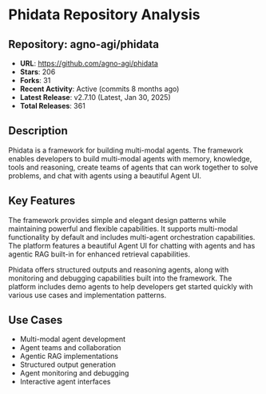 # Phidata Repository Analysis

## Repository: agno-agi/phidata
- **URL**: https://github.com/agno-agi/phidata
- **Stars**: 206
- **Forks**: 31
- **Recent Activity**: Active (commits 8 months ago)
- **Latest Release**: v2.7.10 (Latest, Jan 30, 2025)
- **Total Releases**: 361

## Description
Phidata is a framework for building multi-modal agents. The framework enables developers to build multi-modal agents with memory, knowledge, tools and reasoning, create teams of agents that can work together to solve problems, and chat with agents using a beautiful Agent UI.

## Key Features
The framework provides simple and elegant design patterns while maintaining powerful and flexible capabilities. It supports multi-modal functionality by default and includes multi-agent orchestration capabilities. The platform features a beautiful Agent UI for chatting with agents and has agentic RAG built-in for enhanced retrieval capabilities.

Phidata offers structured outputs and reasoning agents, along with monitoring and debugging capabilities built into the framework. The platform includes demo agents to help developers get started quickly with various use cases and implementation patterns.

## Use Cases
- Multi-modal agent development
- Agent teams and collaboration
- Agentic RAG implementations
- Structured output generation
- Agent monitoring and debugging
- Interactive agent interfaces
